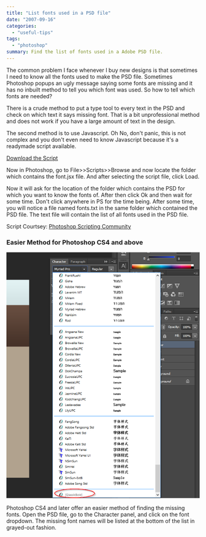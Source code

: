```yaml
---
title: "List fonts used in a PSD file"
date: "2007-09-16"
categories: 
  - "useful-tips"
tags:
  - "photoshop"
summary: Find the list of fonts used in a Adobe PSD file.
---
```


The common problem I face whenever I buy new designs is that sometimes I need to know all the fonts used to make the PSD file. Sometimes Photoshop popups an ugly message saying some fonts are missing and it has no inbuilt method to tell you which font was used. So how to tell which fonts are needed?

There is a crude method to put a type tool to every text in the PSD and check on which text it says missing font. That is a bit unprofessional method and does not work if you have a large amount of text in the design.

The second method is to use Javascript. Oh No, don't panic, this is not complex and you don't even need to know Javascript because it's a readymade script available.

[Download the Script](/download/font.jsx.zip)

Now in Photoshop, go to File>>Scripts>>Browse and now locate the folder which contains the font.jsx file. And after selecting the script file, click Load.

Now it will ask for the location of the folder which contains the PSD for which you want to know the fonts of. After then click Ok and then wait for some time. Don't click anywhere in PS for the time being. After some time, you will notice a file named fonts.txt in the same folder which contained the PSD file. The text file will contain the list of all fonts used in the PSD file.

Script Courtsey: [Photoshop Scripting Community](http://www.ps-scripts.com "Photoshop Scripting Community")

### Easier Method for Photoshop CS4 and above

[![List of Missing fonts in an open PSD file in Adobe Photoshop](images/zz3a4SV.png#center)](images/zz3a4SV.png "Missing Fonts in a PSD File - Click to view the full image")

Photoshop CS4 and later offer an easier method of finding the missing fonts. Open the PSD file, go to the Character panel, and click on the font dropdown. The missing font names will be listed at the bottom of the list in grayed-out fashion.
